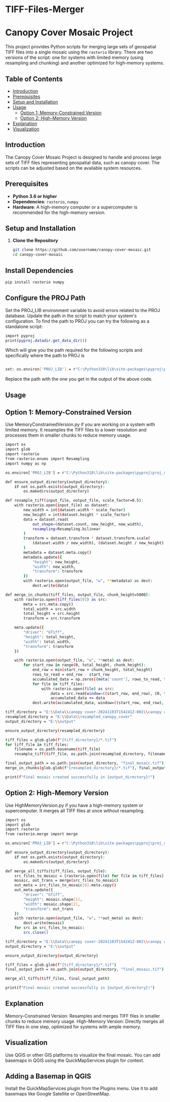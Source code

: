 # TIFF-Files-Merger

# Canopy Cover Mosaic Project

This project provides Python scripts for merging large sets of geospatial TIFF files into a single mosaic using the `rasterio` library. There are two versions of the script: one for systems with limited memory (using resampling and chunking) and another optimized for high-memory systems.

## Table of Contents
- [Introduction](#introduction)
- [Prerequisites](#prerequisites)
- [Setup and Installation](#setup-and-installation)
- [Usage](#usage)
  - [Option 1: Memory-Constrained Version](#option-1-memory-constrained-version)
  - [Option 2: High-Memory Version](#option-2-high-memory-version)
- [Explanation](#explanation)
- [Visualization](#visualization)


## Introduction
The Canopy Cover Mosaic Project is designed to handle and process large sets of TIFF files representing geospatial data, such as canopy cover. The scripts can be adjusted based on the available system resources.

## Prerequisites
- **Python 3.6 or higher**
- **Dependencies**: `rasterio`, `numpy`
- **Hardware**: A high-memory computer or a supercomputer is recommended for the high-memory version.

## Setup and Installation
1. **Clone the Repository**
   ```bash
   git clone https://github.com/username/canopy-cover-mosaic.git
   cd canopy-cover-mosaic
## Install Dependencies

```bash
pip install rasterio numpy
```
## Configure the PROJ Path

Set the PROJ_LIB environment variable to avoid errors related to the PROJ database. Update the path in the script to match your system's configuration. To find the path to PROJ you can try the following as a standalone script:

```bash
import pyproj
print(pyproj.datadir.get_data_dir())
```
Which will give you the path required for the following scripts and specifically where the path to PROJ is 

```bash

set: os.environ['PROJ_LIB'] = r"C:\Python310\lib\site-packages\pyproj\proj_dir\share\proj"
```

 Replace the path with the one you get in the output of the above code.

## Usage
## Option 1: Memory-Constrained Version
Use MemoryConstrainedVersion.py if you are working on a system with limited memory. It resamples the TIFF files to a lower resolution and processes them in smaller chunks to reduce memory usage.

```bash
import os
import glob
import rasterio
from rasterio.enums import Resampling
import numpy as np

os.environ['PROJ_LIB'] = r"C:\Python310\lib\site-packages\pyproj\proj_dir\share\proj"

def ensure_output_directory(output_directory):
    if not os.path.exists(output_directory):
        os.makedirs(output_directory)

def resample_tiff(input_file, output_file, scale_factor=0.5):
    with rasterio.open(input_file) as dataset:
        new_width = int(dataset.width * scale_factor)
        new_height = int(dataset.height * scale_factor)
        data = dataset.read(
            out_shape=(dataset.count, new_height, new_width),
            resampling=Resampling.bilinear
        )
        transform = dataset.transform * dataset.transform.scale(
            (dataset.width / new_width), (dataset.height / new_height)
        )
        metadata = dataset.meta.copy()
        metadata.update({
            "height": new_height,
            "width": new_width,
            "transform": transform
        })
        with rasterio.open(output_file, "w", **metadata) as dest:
            dest.write(data)

def merge_in_chunks(tiff_files, output_file, chunk_height=5000):
    with rasterio.open(tiff_files[0]) as src:
        meta = src.meta.copy()
        total_width = src.width
        total_height = src.height
        transform = src.transform

    meta.update({
        "driver": "GTiff",
        "height": total_height,
        "width": total_width,
        "transform": transform
    })

    with rasterio.open(output_file, "w", **meta) as dest:
        for start_row in range(0, total_height, chunk_height):
            end_row = min(start_row + chunk_height, total_height)
            rows_to_read = end_row - start_row
            accumulated_data = np.zeros((meta['count'], rows_to_read, total_width), dtype=meta['dtype'])
            for file in tiff_files:
                with rasterio.open(file) as src:
                    data = src.read(window=((start_row, end_row), (0, total_width)))
                    accumulated_data += data
            dest.write(accumulated_data, window=((start_row, end_row), (0, total_width)))

tiff_directory = "E:\\Data\\canopy cover-20241103T154241Z-001\\canopy cover"
resampled_directory = "E:\\Data\\resampled_canopy_cover"
output_directory = "E:\\output"

ensure_output_directory(resampled_directory)

tiff_files = glob.glob(f"{tiff_directory}/*.tif")
for tiff_file in tiff_files:
    filename = os.path.basename(tiff_file)
    resample_tiff(tiff_file, os.path.join(resampled_directory, filename))

final_output_path = os.path.join(output_directory, "final_mosaic.tif")
merge_in_chunks(glob.glob(f"{resampled_directory}/*.tif"), final_output_path)

print(f"Final mosaic created successfully in {output_directory}!")
```
## Option 2: High-Memory Version
Use HighMemoryVersion.py if you have a high-memory system or supercomputer. It merges all TIFF files at once without resampling.

```bash
import os
import glob
import rasterio
from rasterio.merge import merge

os.environ['PROJ_LIB'] = r"C:\Python310\lib\site-packages\pyproj\proj_dir\share\proj"

def ensure_output_directory(output_directory):
    if not os.path.exists(output_directory):
        os.makedirs(output_directory)

def merge_all_tiffs(tiff_files, output_file):
    src_files_to_mosaic = [rasterio.open(file) for file in tiff_files]
    mosaic, out_trans = merge(src_files_to_mosaic)
    out_meta = src_files_to_mosaic[0].meta.copy()
    out_meta.update({
        "driver": "GTiff",
        "height": mosaic.shape[1],
        "width": mosaic.shape[2],
        "transform": out_trans
    })
    with rasterio.open(output_file, "w", **out_meta) as dest:
        dest.write(mosaic)
    for src in src_files_to_mosaic:
        src.close()

tiff_directory = "E:\\Data\\canopy cover-20241103T154241Z-001\\canopy cover"
output_directory = "E:\\output"

ensure_output_directory(output_directory)

tiff_files = glob.glob(f"{tiff_directory}/*.tif")
final_output_path = os.path.join(output_directory, "final_mosaic.tif")

merge_all_tiffs(tiff_files, final_output_path)

print(f"Final mosaic created successfully in {output_directory}!")
```
## Explanation
Memory-Constrained Version: Resamples and merges TIFF files in smaller chunks to reduce memory usage.
High-Memory Version: Directly merges all TIFF files in one step, optimized for systems with ample memory.
## Visualization
Use QGIS or other GIS platforms to visualize the final mosaic. You can add basemaps in QGIS using the QuickMapServices plugin for context.

## Adding a Basemap in QGIS
Install the QuickMapServices plugin from the Plugins menu.
Use it to add basemaps like Google Satellite or OpenStreetMap.
